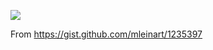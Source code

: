 ![](https://raw.githubusercontent.com/phillbaker/graphite-templates/master/solarized-dark/preview.png)

From https://gist.github.com/mleinart/1235397
